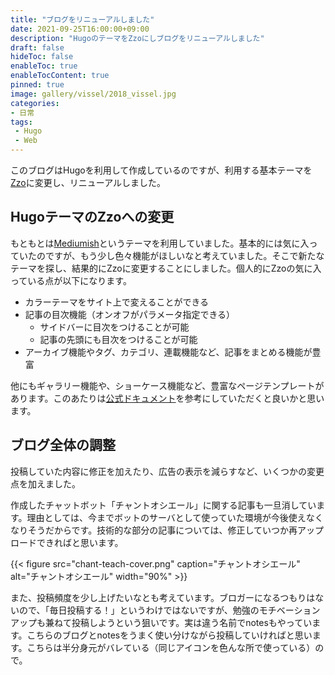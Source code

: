 ```yaml
---
title: "ブログをリニューアルしました"
date: 2021-09-25T16:00:00+09:00
description: "HugoのテーマをZzoにしブログをリニューアルしました"
draft: false
hideToc: false
enableToc: true
enableTocContent: true
pinned: true
image: gallery/vissel/2018_vissel.jpg
categories:
- 日常
tags:
 - Hugo
 - Web
---
```



このブログはHugoを利用して作成しているのですが、利用する基本テーマを[Zzo](https://zzo-docs.vercel.app/)に変更し、リニューアルしました。<!--more-->

## HugoテーマのZzoへの変更

もともとは[Mediumish](https://github.com/lgaida/mediumish-gohugo-theme)というテーマを利用していました。基本的には気に入っていたのですが、もう少し色々機能がほしいなと考えていました。そこで新たなテーマを探し、結果的にZzoに変更することにしました。個人的にZzoの気に入っている点が以下になります。

- カラーテーマをサイト上で変えることができる
- 記事の目次機能（オンオフがパラメータ指定できる）
  - サイドバーに目次をつけることが可能
  - 記事の先頭にも目次をつけることが可能
- アーカイブ機能やタグ、カテゴリ、連載機能など、記事をまとめる機能が豊富

他にもギャラリー機能や、ショーケース機能など、豊富なページテンプレートがあります。このあたりは[公式ドキュメント](https://zzo-docs.vercel.app/)を参考にしていただくと良いかと思います。

## ブログ全体の調整

投稿していた内容に修正を加えたり、広告の表示を減らすなど、いくつかの変更点を加えました。

作成したチャットボット「チャントオシエール」に関する記事も一旦消しています。理由としては、今までボットのサーバとして使っていた環境が今後使えなくなりそうだからです。技術的な部分の記事については、修正していつか再アップロードできればと思います。

{{< figure src="chant-teach-cover.png" caption="チャントオシエール" alt="チャントオシエール" width="90%" >}}

また、投稿頻度を少し上げたいなとも考えています。ブロガーになるつもりはないので、「毎日投稿する！」というわけではないですが、勉強のモチベーションアップも兼ねて投稿しようという狙いです。実は違う名前でnotesもやっています。こちらのブログとnotesをうまく使い分けながら投稿していければと思います。こちらは半分身元がバレている（同じアイコンを色んな所で使っている）ので。
